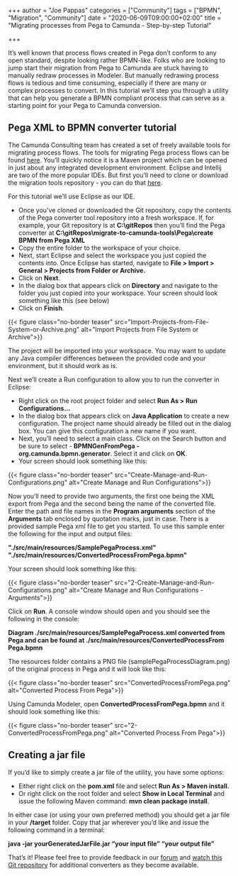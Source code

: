 +++
author = "Joe Pappas"
categories = ["Community"]
tags = ["BPMN", "Migration", "Community"]
date = "2020-06-09T09:00:00+02:00"
title = "Migrating processes from Pega to Camunda - Step-by-step Tutorial"

+++

It’s well known that process flows created in Pega don’t conform to any open standard, despite looking rather BPMN-like. Folks who are looking to jump start their migration from Pega to Camunda are stuck having to manually redraw processes in Modeler. But manually redrawing process flows is tedious and time consuming, especially if there are many or complex processes to convert. In this tutorial we’ll step you through a utility that can help you generate a BPMN compliant process that can serve as a starting point for your Pega to Camunda conversion.

<!--more-->

## Pega XML to BPMN converter tutorial

The Camunda Consulting team has created a set of freely available tools for migrating process flows. The tools for migrating Pega process flows can be found [here](https://github.com/camunda-consulting/migrate-to-camunda-tools/tree/master/Pega/create%20BPMN%20from%20Pega%20XML). You’ll quickly notice it is a Maven project which can be opened in just about any integrated development environment. Eclipse and Intellij are two of the more popular IDEs. But first you’ll need to clone or download the migration tools repository - you can do that [here](https://github.com/camunda-consulting/migrate-to-camunda-tools).

For this tutorial we’ll use Eclipse as our IDE.

* Once you’ve cloned or downloaded the Git repository, copy the contents of the Pega converter tool repository into a fresh workspace. If, for example, your Git repository is at __C:\gitRepos__ then you’ll find the Pega converter at __C:\gitRepos\migrate-to-camunda-tools\Pega\create BPMN from Pega XML__
* Copy the entire folder to the workspace of your choice.
* Next, start Eclipse and select the workspace you just copied the contents into. Once Eclipse has started, navigate to __File > Import > General > Projects from Folder or Archive.__
* Click on __Next__.
* In the dialog box that appears click on __Directory__ and navigate to the folder you just copied into your workspace. Your screen should look something like this (see below)
* Click on __Finish__.

{{< figure class="no-border teaser" src="Import-Projects-from-File-System-or-Archive.png" alt="Import Projects from File System or Archive">}}

The project will be imported into your workspace. You may want to update any Java compiler differences between the provided code and your environment, but it should work as is.

Next we’ll create a Run configuration to allow you to run the converter in Eclipse:

* Right click on the root project folder and select __Run As > Run Configurations…__
* In the dialog box that appears click on __Java Application__ to create a new configuration. The project name should already be filled out in the dialog box. You can give this configuration a new name if you want.
* Next, you’ll need to select a main class. Click on the Search button and be sure to select - __BPMNGenFromPega - org.camunda.bpmn.generator__. Select it and click on __OK__.
* Your screen should look something like this:

{{< figure class="no-border teaser" src="Create-Manage-and-Run-Configurations.png" alt="Create Manage and Run Configurations">}}

Now you’ll need to provide two arguments, the first one being the XML export from Pega and the second being the name of the converted file. Enter the path and file names in the __Program arguments__ section of the __Arguments__ tab enclosed by quotation marks, just in case. There is a provided sample Pega xml file to get you started. To use this sample enter the following for the input and output files:

__"./src/main/resources/SamplePegaProcess.xml"  "./src/main/resources/ConvertedProcessFromPega.bpmn"__

Your screen should look something like this:

{{< figure class="no-border teaser" src="2-Create-Manage-and-Run-Configurations.png" alt="Create Manage and Run Configurations - Arguments">}}

Click on __Run__. A console window should open and you should see the following in the console:

__Diagram ./src/main/resources/SamplePegaProcess.xml converted from Pega and can be found at ./src/main/resources/ConvertedProcessFrom Pega.bpmn__

The resources folder contains a PNG file (samplePegaProcessDiagram.png) of the original process in Pega and it will look like this:

{{< figure class="no-border teaser" src="ConvertedProcessFromPega.png" alt="Converted Process From Pega">}}

Using Camunda Modeler, open __ConvertedProcessFromPega.bpmn__ and it should look something like this:

{{< figure class="no-border teaser" src="2-ConvertedProcessFromPega.png" alt="Converted Process From Pega">}}

## Creating a jar file

If you’d like to simply create a jar file of the utility, you have some options:

* Either right click on the __pom.xml__ file and select __Run As > Maven install.__
* Or right click on the root folder and select __Show in Local Terminal__ and issue the following Maven command: __mvn clean package install__.

In either case (or using your own preferred method) you should get a jar file in your __/target__ folder. Copy that jar wherever you’d like and issue the following command in a terminal:

__java -jar yourGeneratedJarFile.jar “your input file” “your output file”__

That’s it! Please feel free to provide feedback in our [forum](https://forum.camunda.org/) and [watch this Git repository](https://github.com/camunda-consulting/migrate-to-camunda-tools) for additional converters as they become available.
